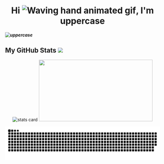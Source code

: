 <h1 align="center">Hi <img src="https://raw.githubusercontent.com/nixin72/nixin72/master/wave.gif" 
         alt="Waving hand animated gif"
         height="45"
         width="45" />, I'm uppercase </h1>
<h5 align="center">


<p align="left"> <img src="https://komarev.com/ghpvc/?username=uppercasee&color=fe428e" alt="uppercase"> </p>


 ##  My GitHub Stats <img src = "https://i.pinimg.com/originals/65/c4/f4/65c4f452571be1261e9c623f7da488ac.gif" width = 35px> 

<p align="center">
  <img alt= "stats card" height="200px" width="370" src="https://github-readme-streak-stats.herokuapp.com/?user=uppercasee&theme=radical">
  <img height="200px" width="370" src="https://github-readme-stats-sigma-five.vercel.app/api?username=uppercasee&count_private=true&theme=radical&show_icons=true" />
</p>
<p align="center">
  <img src="https://github.com/uppercasee/uppercasee/raw/output/github-contribution-grid-snake.svg" align="center" alt="snake"></center>
</p>

<!-- <p>
<img align="right" height="400" width="400" src="https://cdn.dribbble.com/users/2238041/screenshots/4763918/working.gif" /> </a>
</p> -->
<!-- <p>
<img align="right" height="400" width="400" src="./code.gif" /> </a>
</p> -->
<!-- <p>
<img align="right" height="400" width="400" src="./Assets/distorted.gif" /> </a>
</p> -->

<!-- <img align="left" height="200px" width="400" src="https://github-readme-stats.vercel.app/api?username=uppercasee&count_private=true&theme=radical&show_icons=true" /> -->
</p>


<!-- ## STATS -->
<!-- <!-- ![Top Langs](https://github-readme-stats.vercel.app/api/top-langs/?username=uppercasee&layout=compact&theme=tokyonight) -->

<!-- ![uppercase's GitHub stats](https://github-readme-stats.vercel.app/api?username=uppercasee&show_icons=true&theme=highcontrast) -->

<!-- <!-- ![Top Langs](https://github-readme-stats.vercel.app/api/top-langs/?username=uppercasee&layout=compact&theme=highcontrast) -->

<!-- ![Streaks](https://github-readme-streak-stats.herokuapp.com/?user=uppercasee&theme=highcontrast) -->

<!-- ## 🎧 listening to: -->
<!-- ![Spotify](https://spotify-github-profile.vercel.app/api/view.svg?uid=g8tveadcopoan4zub26am8xyy&cover_image=true&theme=novatorem&bar_color=53b14f&bar_color_cover=true) -->
